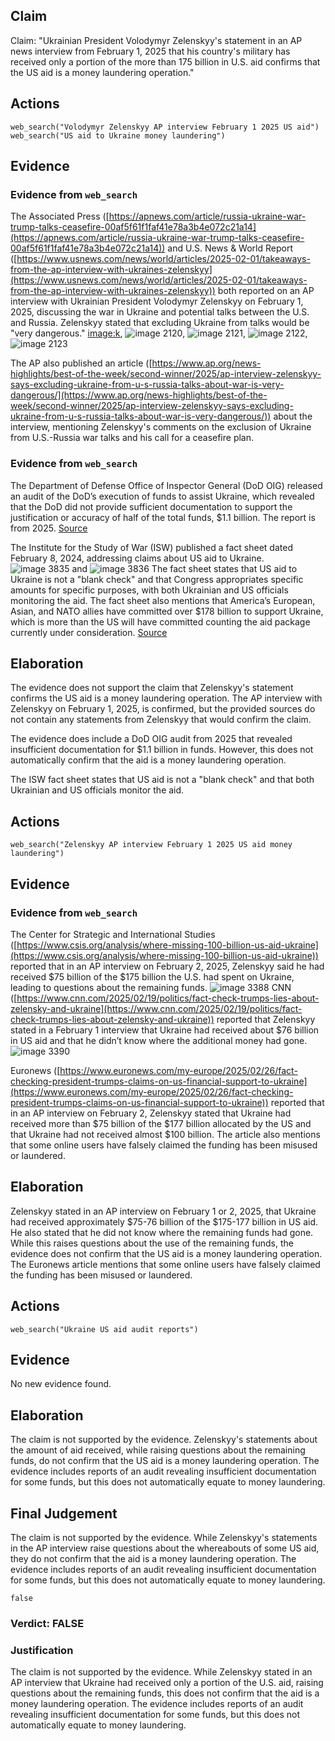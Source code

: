 ## Claim
Claim: "Ukrainian President Volodymyr Zelenskyy's statement in an AP news interview from February 1, 2025 that his country's military has received only a portion of the more than 175 billion in U.S. aid confirms that the US aid is a money laundering operation."

## Actions
```
web_search("Volodymyr Zelenskyy AP interview February 1 2025 US aid")
web_search("US aid to Ukraine money laundering")
```

## Evidence
### Evidence from `web_search`
The Associated Press ([https://apnews.com/article/russia-ukraine-war-trump-talks-ceasefire-00af5f61f1faf41e78a3b4e072c21a14](https://apnews.com/article/russia-ukraine-war-trump-talks-ceasefire-00af5f61f1faf41e78a3b4e072c21a14)) and U.S. News & World Report ([https://www.usnews.com/news/world/articles/2025-02-01/takeaways-from-the-ap-interview-with-ukraines-zelenskyy](https://www.usnews.com/news/world/articles/2025-02-01/takeaways-from-the-ap-interview-with-ukraines-zelenskyy)) both reported on an AP interview with Ukrainian President Volodymyr Zelenskyy on February 1, 2025, discussing the war in Ukraine and potential talks between the U.S. and Russia. Zelenskyy stated that excluding Ukraine from talks would be "very dangerous." <image:k>, ![image 2120](media/2025-08-07_19-52-1754596332-296109.jpg), ![image 2121](media/2025-08-07_19-52-1754596332-516251.jpg), ![image 2122](media/2025-08-07_19-52-1754596332-754195.jpg), ![image 2123](media/2025-08-07_19-52-1754596332-978175.jpg)

The AP also published an article ([https://www.ap.org/news-highlights/best-of-the-week/second-winner/2025/ap-interview-zelenskyy-says-excluding-ukraine-from-u-s-russia-talks-about-war-is-very-dangerous/](https://www.ap.org/news-highlights/best-of-the-week/second-winner/2025/ap-interview-zelenskyy-says-excluding-ukraine-from-u-s-russia-talks-about-war-is-very-dangerous/)) about the interview, mentioning Zelenskyy's comments on the exclusion of Ukraine from U.S.-Russia war talks and his call for a ceasefire plan.


### Evidence from `web_search`
The Department of Defense Office of Inspector General (DoD OIG) released an audit of the DoD’s execution of funds to assist Ukraine, which revealed that the DoD did not provide sufficient documentation to support the justification or accuracy of half of the total funds, $1.1 billion. The report is from 2025. [Source](https://www.dodig.mil/In-the-Spotlight/Article/3940692/press-release-audit-of-the-dods-execution-of-funds-to-assist-ukraine-report-no/)

The Institute for the Study of War (ISW) published a fact sheet dated February 8, 2024, addressing claims about US aid to Ukraine. ![image 3835](media/2025-08-22_23-51-1755906677-227417.jpg) and ![image 3836](media/2025-08-22_23-51-1755906677-937291.jpg) The fact sheet states that US aid to Ukraine is not a "blank check" and that Congress appropriates specific amounts for specific purposes, with both Ukrainian and US officials monitoring the aid. The fact sheet also mentions that America’s European, Asian, and NATO allies have committed over $178 billion to support Ukraine, which is more than the US will have committed counting the aid package currently under consideration. [Source](https://www.understandingwar.org/backgrounder/fact-sheet-us-assistance-ukraine)


## Elaboration
The evidence does not support the claim that Zelenskyy's statement confirms the US aid is a money laundering operation. The AP interview with Zelenskyy on February 1, 2025, is confirmed, but the provided sources do not contain any statements from Zelenskyy that would confirm the claim.

The evidence does include a DoD OIG audit from 2025 that revealed insufficient documentation for $1.1 billion in funds. However, this does not automatically confirm that the aid is a money laundering operation.

The ISW fact sheet states that US aid is not a "blank check" and that both Ukrainian and US officials monitor the aid.


## Actions
```
web_search("Zelenskyy AP interview February 1 2025 US aid money laundering")
```

## Evidence
### Evidence from `web_search`
The Center for Strategic and International Studies ([https://www.csis.org/analysis/where-missing-100-billion-us-aid-ukraine](https://www.csis.org/analysis/where-missing-100-billion-us-aid-ukraine)) reported that in an AP interview on February 2, 2025, Zelenskyy said he had received $75 billion of the $175 billion the U.S. had spent on Ukraine, leading to questions about the remaining funds. ![image 3388](media/2025-08-22_22-10-1755900603-317391.jpg) CNN ([https://www.cnn.com/2025/02/19/politics/fact-check-trumps-lies-about-zelensky-and-ukraine](https://www.cnn.com/2025/02/19/politics/fact-check-trumps-lies-about-zelensky-and-ukraine)) reported that Zelenskyy stated in a February 1 interview that Ukraine had received about $76 billion in US aid and that he didn’t know where the additional money had gone. ![image 3390](media/2025-08-22_22-10-1755900616-919412.jpg)

Euronews ([https://www.euronews.com/my-europe/2025/02/26/fact-checking-president-trumps-claims-on-us-financial-support-to-ukraine](https://www.euronews.com/my-europe/2025/02/26/fact-checking-president-trumps-claims-on-us-financial-support-to-ukraine)) reported that in an AP interview on February 2, Zelenskyy stated that Ukraine had received more than $75 billion of the $177 billion allocated by the US and that Ukraine had not received almost $100 billion. The article also mentions that some online users have falsely claimed the funding has been misused or laundered.


## Elaboration
Zelenskyy stated in an AP interview on February 1 or 2, 2025, that Ukraine had received approximately $75-76 billion of the $175-177 billion in US aid. He also stated that he did not know where the remaining funds had gone. While this raises questions about the use of the remaining funds, the evidence does not confirm that the US aid is a money laundering operation. The Euronews article mentions that some online users have falsely claimed the funding has been misused or laundered.


## Actions
```
web_search("Ukraine US aid audit reports")
```

## Evidence
No new evidence found.

## Elaboration
The claim is not supported by the evidence. Zelenskyy's statements about the amount of aid received, while raising questions about the remaining funds, do not confirm that the US aid is a money laundering operation. The evidence includes reports of an audit revealing insufficient documentation for some funds, but this does not automatically equate to money laundering.


## Final Judgement
The claim is not supported by the evidence. While Zelenskyy's statements in the AP interview raise questions about the whereabouts of some US aid, they do not confirm that the aid is a money laundering operation. The evidence includes reports of an audit revealing insufficient documentation for some funds, but this does not automatically equate to money laundering.

`false`

### Verdict: FALSE

### Justification
The claim is not supported by the evidence. While Zelenskyy stated in an AP interview that Ukraine had received only a portion of the U.S. aid, raising questions about the remaining funds, this does not confirm that the aid is a money laundering operation. The evidence includes reports of an audit revealing insufficient documentation for some funds, but this does not automatically equate to money laundering.

